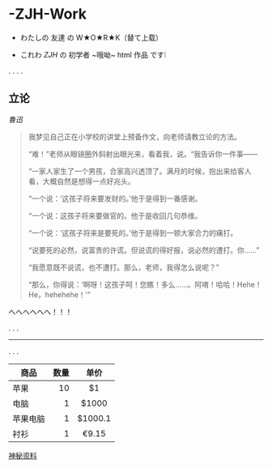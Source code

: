 # -ZJH-Work
- わたしの 友達 の W★O★R★K（替て上载）

- これわ *ZJH* の 初学者 ~哦呦~ html 作品 です❕

.
.
.
.

## 立论
*鲁迅*
>我梦见自己正在小学校的讲堂上预备作文，向老师请教立论的方法。
>
>“难！”老师从眼镜圈外斜射出眼光来，看着我，说。“我告诉你一件事——
>
>“一家人家生了一个男孩，合家高兴透顶了。满月的时候，抱出来给客人看，大概自然是想得一点好兆头。
>
>“一个说：‘这孩子将来要发财的。’他于是得到一番感谢。
>
>“一个说：这孩子将来要做官的。他于是收回几句恭维。
>
>“一个说：‘这孩子将来是要死的。’他于是得到一顿大家合力的痛打。
>
>“说要死的必然，说富贵的许谎。但说谎的得好报，说必然的遭打。你……”
>
>“我愿意既不说谎，也不遭打。那么，老师，我得怎么说呢？”
>
>“那么，你得说：‘啊呀！这孩子呵！您瞧！多么……。阿唷！哈哈！Hehe！He，hehehehe！’”


へへへへへへ！！！

.
.
.
***
.
.
.

|商品|数量|单价|
|-|-------:|:------:|
|苹果|10|\$1|
|电脑|1|\$1000|
|苹果电脑|1|\$1000.1|
|衬衫|1|€9.15|

[神秘资料](https://www.bilibili.com/video/BV1uT4y1P7CX)
